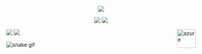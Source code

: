 <p align="center">
  <a href="https://github.com/larissamazzero">
    <img src="https://discord.c99.nl/widget/theme-4/725352831779078184.png"/>
     </a>
</p>

<p align="center">
  <tr>
    <td align="center" style="padding=0;width=50%;">
      <img src="https://github-readme-stats.vercel.app/api/?username=larissamazzero&title_color=8A2BE2&text_color=e2e2e2&show_icons=true&bg_color=00000000&hide_border=true&icon_color=8A2BE2&hide_title=true&count_private=true&include_all_commits=true&enable_animations=true" />
    </td>
        <td align="center" style="padding=0;width=50%;">
      <img src="https://github-readme-stats.vercel.app/api/top-langs/?username=larissamazzero&title_color=8A2BE2&text_color=e2e2e2&show_icons=true&bg_color=00000000&hide_border=true&icon_color=8A2BE2&hide_title=true&count_private=true&enable_animations=true" />
    </td>
  </tr>
</p>

<div> 
  <a href = "mailto:larissaperossopmazzero@gmail.com"><img src="https://img.shields.io/badge/-Gmail-%23333?style=for-the-badge&logo=gmail&logoColor=white" target="_blank"></a>
  <a href="https://www.linkedin.com/in/larissa-mazzero-6b9293128/" target="_blank"><img src="https://img.shields.io/badge/-LinkedIn-%230077B5?style=for-the-badge&logo=linkedin&logoColor=white" target="_blank"></a> 
  <a href="https://www.credly.com/badges/3f0a14a5-0721-4d5e-9221-5df6d49ec698/public_url" target="_blank"><img align="right" alt="azure" height="50" width="50" src="https://consultabd.files.wordpress.com/2021/05/ai900_00.png?w=600" target="_blank"></a>
  
![snake gif](https://github.com/larissamazzero/larissamazzero/blob/output/github-contribution-grid-snake.gif)

</div>
